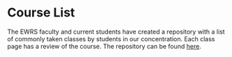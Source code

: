 # Course List 

The EWRS faculty and current students have created a repository with a list of commonly taken classes by students in our concentration. Each class page has a review of the course. The repository can be found [here](https://github.com/Cornell-EWRS/class-list).

